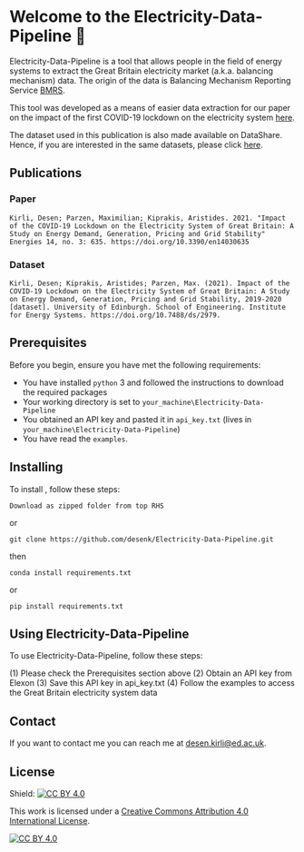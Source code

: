 # Welcome to the Electricity-Data-Pipeline 👋
Electricity-Data-Pipeline is a tool that allows people in the field of energy systems to extract the Great Britain electricity market (a.k.a. balancing mechanism) data. The origin of the data is Balancing Mechanism Reporting Service [BMRS](https://www.bmreports.com/).

This tool was developed as a means of easier data extraction for our paper on the impact of the first COVID-19 lockdown on the electricity system [here](https://doi.org/10.3390/en14030635).

The dataset used in this publication is also made available on DataShare. Hence, if you are interested in the same datasets, please click [here](https://doi.org/10.7488/ds/2979
).

## Publications
### Paper
```
Kirli, Desen; Parzen, Maximilian; Kiprakis, Aristides. 2021. "Impact of the COVID-19 Lockdown on the Electricity System of Great Britain: A Study on Energy Demand, Generation, Pricing and Grid Stability" Energies 14, no. 3: 635. https://doi.org/10.3390/en14030635
```
### Dataset
```
Kirli, Desen; Kiprakis, Aristides; Parzen, Max. (2021). Impact of the COVID-19 Lockdown on the Electricity System of Great Britain: A Study on Energy Demand, Generation, Pricing and Grid Stability, 2019-2020 [dataset]. University of Edinburgh. School of Engineering. Institute for Energy Systems. https://doi.org/10.7488/ds/2979.
```


## Prerequisites

Before you begin, ensure you have met the following requirements:
<!--- These are just example requirements. Add, duplicate or remove as required --->
* You have installed `python` 3 and followed the instructions to download the required packages
* Your working directory is set to `your_machine\Electricity-Data-Pipeline`
* You obtained an API key and pasted it in `api_key.txt` (lives in `your_machine\Electricity-Data-Pipeline`)
* You have read the `examples`.

## Installing <Electricity-Data-Pipeline>

To install <Electricity-Data-Pipeline>, follow these steps:

```
Download as zipped folder from top RHS
```
or
```
git clone https://github.com/desenk/Electricity-Data-Pipeline.git
```

then

```
conda install requirements.txt
```
or
```
pip install requirements.txt
```
## Using Electricity-Data-Pipeline

To use Electricity-Data-Pipeline, follow these steps:

(1) Please check the Prerequisites section above
(2) Obtain an API key from Elexon
(3) Save this API key in api_key.txt
(4) Follow the examples to access the Great Britain electricity system data


## Contact

If you want to contact me you can reach me at <desen.kirli@ed.ac.uk>.

## License
Shield: [![CC BY 4.0][cc-by-shield]][cc-by]

This work is licensed under a
[Creative Commons Attribution 4.0 International License][cc-by].

[![CC BY 4.0][cc-by-image]][cc-by]

[cc-by]: http://creativecommons.org/licenses/by/4.0/
[cc-by-image]: https://i.creativecommons.org/l/by/4.0/88x31.png
[cc-by-shield]: https://img.shields.io/badge/License-CC%20BY%204.0-lightgrey.svg

